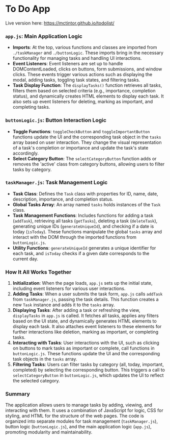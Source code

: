 # To Do App

Live version here: https://mctintor.github.io/todolist/

### `app.js`: Main Application Logic

- **Imports**: At the top, various functions and classes are imported from `./taskManager` and `./buttonLogic`. These imports bring in the necessary functionality for managing tasks and handling UI interactions.
- **Event Listeners**: Event listeners are set up to handle DOMContentLoaded, clicks on buttons, form submissions, and window clicks. These events trigger various actions such as displaying the modal, adding tasks, toggling task states, and filtering tasks.
- **Task Display Function**: The `displayTasks()` function retrieves all tasks, filters them based on selected criteria (e.g., importance, completion status), and dynamically creates HTML elements to display each task. It also sets up event listeners for deleting, marking as important, and completing tasks.

### `buttonLogic.js`: Button Interaction Logic

- **Toggle Functions**: `toggleCheckButton` and `toggleImportantButton` functions update the UI and the corresponding task object in the `tasks` array based on user interaction. They change the visual representation of a task's completion or importance and update the task's state accordingly.
- **Select Category Button**: The `selectCategoryButton` function adds or removes the 'active' class from category buttons, allowing users to filter tasks by category.

### `taskManager.js`: Task Management Logic

- **Task Class**: Defines the `Task` class with properties for ID, name, date, description, importance, and completion status.
- **Global Tasks Array**: An array named `tasks` holds instances of the `Task` class.
- **Task Management Functions**: Includes functions for adding a task (`addTask`), retrieving all tasks (`getTasks`), deleting a task (`deleteTask`), generating unique IDs (`generateUniqueId`), and checking if a date is today (`isToday`). These functions manipulate the global `tasks` array and interact with the DOM through the imported functions from `buttonLogic.js`.
- **Utility Functions**: `generateUniqueId` generates a unique identifier for each task, and `isToday` checks if a given date corresponds to the current day.

### How It All Works Together

1. **Initialization**: When the page loads, `app.js` sets up the initial state, including event listeners for various user interactions.
2. **Adding Tasks**: When a user submits the task form, `app.js` calls `addTask` from `taskManager.js`, passing the task details. This function creates a new `Task` instance and adds it to the `tasks` array.
3. **Displaying Tasks**: After adding a task or refreshing the view, `displayTasks` in `app.js` is called. It fetches all tasks, applies any filters based on the UI state, and dynamically generates HTML elements to display each task. It also attaches event listeners to these elements for further interactions like deletion, marking as important, or completing tasks.
4. **Interacting with Tasks**: User interactions with the UI, such as clicking on buttons to mark tasks as important or complete, call functions in `buttonLogic.js`. These functions update the UI and the corresponding task objects in the `tasks` array.
5. **Filtering Tasks**: Users can filter tasks by category (all, today, important, completed) by selecting the corresponding button. This triggers a call to `selectCategoryButton` in `buttonLogic.js`, which updates the UI to reflect the selected category.

### Summary

The application allows users to manage tasks by adding, viewing, and interacting with them. It uses a combination of JavaScript for logic, CSS for styling, and HTML for the structure of the web pages. The code is organized into separate modules for task management (`taskManager.js`), button logic (`buttonLogic.js`), and the main application logic (`app.js`), promoting modularity and maintainability.
